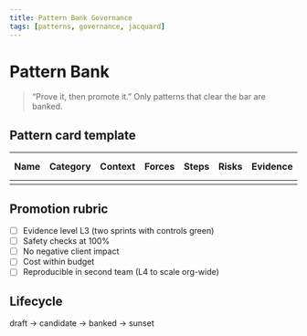 ```yaml
---
title: Pattern Bank Governance
tags: [patterns, governance, jacquard]
---
```


# Pattern Bank

> “Prove it, then promote it.” Only patterns that clear the bar are banked.

## Pattern card template
Name | Category | Context | Forces | Steps | Risks | Evidence | Owners | Version | Next review
---|---|---|---|---|---|---|---|---|---
 |  |  |  |  |  |  |  |  | 

## Promotion rubric
- [ ] Evidence level L3 (two sprints with controls green)
- [ ] Safety checks at 100%
- [ ] No negative client impact
- [ ] Cost within budget
- [ ] Reproducible in second team (L4 to scale org-wide)

## Lifecycle
draft → candidate → banked → sunset
